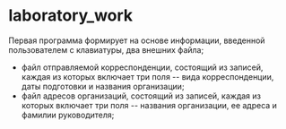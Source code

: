 # laboratory_work
Первая программа формирует на основе информации, введенной пользователем с клавиатуры, два внешних файла;
- файл отправляемой корреспонденции, состоящий из записей, каждая из которых включает три поля -- вида корреспонденции, даты подготовки и названия организации;
- файл адресов организаций, состоящий из записей, каждая из которых включает три поля -- названия организации, ее адреса и фамилии руководителя;
